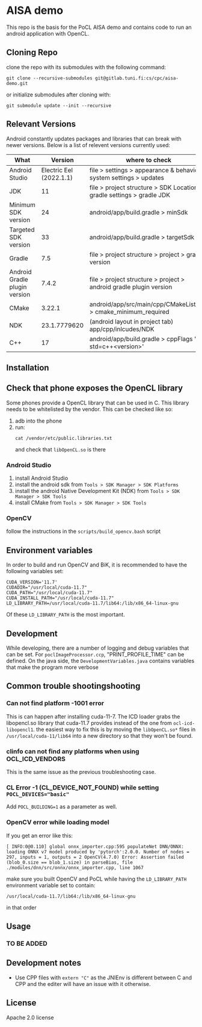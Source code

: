 # AISA demo

This repo is the basis for the PoCL AISA demo and contains code to run an android application with OpenCL.


## Cloning Repo

clone the repo with its submodules with the following command:

```
git clone --recursive-submodules git@gitlab.tuni.fi:cs/cpc/aisa-demo.git
```

or initialize submodules after cloning with:

```
git submodule update --init --recursive
```

## Relevant Versions

Android constantly updates packages and libraries that can break with newer versions. Below is a list of relevent versions currently used:


| **What**                      | **Version**             | **where to check**                                                     |
|-------------------------------|-------------------------|------------------------------------------------------------------------|
| Android Studio                | Electric Eel (2022.1.1) | file > settings > appearance & behavior > system settings > updates    |
| JDK                           | 11                      | file > project structure > SDK Location > gradle settings > gradle JDK |
| Minimum SDK version           | 24                      | android/app/build.gradle > minSdk                                      |
| Targeted SDK version          | 33                      | android/app/build.gradle > targetSdk                                   |
| Gradle                        | 7.5                     | file > project structure > project > gradle version                    |
| Android Gradle plugin version | 7.4.2                   | file > project structure > project > android gradle plugin version     |
| CMake                         | 3.22.1                  | android/app/src/main/cpp/CMakeLists.txt > cmake_minimum_required       |
| NDK                           | 23.1.7779620            | (android layout in project tab) app/cpp/inlcudes/NDK                   |
| C++                           | 17                      | android/app/build.gradle > cppFlags '-std=c++\<version\>'              |


## Installation


## Check that phone exposes the OpenCL library
Some phones provide a OpenCL library that can be used in C. This library needs to be whitelisted by the vendor. This can be checked like so:
1. adb into the phone
2. run:
    ```
    cat /vendor/etc/public.libraries.txt  
    ```
    and check that `libOpenCL.so` is there


### Android Studio

1. install Android Studio
2. install the android sdk from `Tools > SDK Manager > SDK Platforms`
3. install the android Native Development Kit (NDK) from `Tools > SDK Manager > SDK Tools`
4. install CMake from `Tools > SDK Manager > SDK Tools`

### OpenCV

follow the instructions in the `scripts/build_opencv.bash` script

## Environment variables

In order to build and run OpenCV and BiK, it is recommended to have the following variables set:

`CUDA_VERSION='11.7'` \
`CUDADIR="/usr/local/cuda-11.7"` \
`CUDA_PATH="/usr/local/cuda-11.7"` \
`CUDA_INSTALL_PATH="/usr/local/cuda-11.7"` \
`LD_LIBRARY_PATH=/usr/local/cuda-11.7/lib64:/lib/x86_64-linux-gnu` 

Of these `LD_LIBRARY_PATH` is the most important.

## Development

While developing, there are a number of logging and debug variables that can be set. For `poclImageProcessor.ccp`, "PRINT_PROFILE_TIME" can be defined.
On the java side, the `DevelopmentVariables.java` contains variables that make the program more verbose


## Common trouble shootingshooting

### Can not find platform -1001 error

This is can happen after installing cuda-11-7. The ICD loader grabs the libopencl.so library that cuda-11.7 
provides instead of the one from `ocl-icd-libopencl1`. the easiest way to fix this is by moving the 
`libOpenCL.so*` files in `/usr/local/cuda-11/lib64` into a new directory so that they won't be found.

### clinfo can not find any platforms when using OCL_ICD_VENDORS

This is the same issue as the previous troubleshooting case.

### CL Error -1 (CL_DEVICE_NOT_FOUND) while setting `POCL_DEVICES="basic"`

Add `POCL_BUILDING=1` as a parameter as well.

### OpenCV error while loading model

If you get an error like this:
```
[ INFO:0@0.110] global onnx_importer.cpp:595 populateNet DNN/ONNX: loading ONNX v7 model produced by 'pytorch':2.0.0. Number of nodes = 297, inputs = 1, outputs = 2 OpenCV(4.7.0) Error: Assertion failed (blob_0.size == blob_1.size) in parseBias, file ./modules/dnn/src/onnx/onnx_importer.cpp, line 1067
```

make sure you built OpenCV and PoCL while having the `LD_LIBRARY_PATH` environment variable set to contain:

```
/usr/local/cuda-11.7/lib64:/lib/x86_64-linux-gnu
```
in that order

## Usage

### TO BE ADDED

## Development notes

* Use CPP files with `extern "C"` as the JNIEnv is different between C and CPP and the editer will have an issue with it otherwise.

## License

Apache 2.0 license
